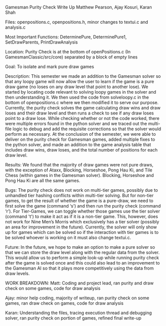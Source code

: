 Gamesman Purity Check Write Up
Matthew Pearson, Ajay Kosuri, Karan Shah

Files: openpositions.c, openpositions.h, minor changes to textui.c and analysis.c

Most Important Functions: DeterminePure, DeterminePure1, SetDrawParents, PrintDrawAnalysis

Location: Purity Check is at the bottom of openPositions.c (In GamesmanClassic/src/core) separated by a block of empty lines

Goal: To isolate and mark pure draw games
 
Description: This semester we made an addition to the Gamesman solver so that any loopy game will now allow the user to learn
             if the game is a pure draw game (no loses on any draw level that point to another lose). We started by locating 
             code relevant to solving loopy games in the solver and then understanding it. We then used the code from 
             solveloopy.c in the bottom of openpositions.c where we then modified it to serve our purpose. Currently, the 
             purity check solves the game calculating draw wins and draw loses and their draw level and then runs a check to 
             see if any draw loses point to a draw lose. While checking whether or not the code worked, there were multiple 
             errors found in the python solver and we traced out the multi-file logic to debug and add the requisite 
             corrections so that the solver would perform as necessary. At the conclusion of the semester, we were able 
             to deliver on the purity check for Gamesman games, added multiple fixes to the python solver, and made an 
             addition to the game analysis table that includes draw wins, draw loses, and the total number of positions for 
             each draw level.
 
Results: We found that the majority of draw games were not pure draws, with the exception of Ataxx, Blocking, Horseshoe, 
         Pong Hau Ki, and Tile Chess (within games in the Gamesman solver). Blocking, Horseshoe and Pong Hau Ki are all the 
         same games.
 
Bugs: The purity check does not work on multi-tier games, possibly due to unhandled tier hashing conflicts within 
      multi-tier solving. But for non-tier games, to get the result of whether the game is a pure-draw, we need to first solve 
      the game (command ‘s’) and then run the purity check (command ‘r’). For Tier-Games, we can toggle whether those games use 
      the tier solver (command 't') to make it act as if it is a non-tier game. This, however, does not work for Nine Men’s 
      Morris which exclusively has a tier solver (possibly an area for improvement in the future). Currently, the solver 
      will only show up for games which can be solved so if the interaction with tier games is to be solved whoever is 
      working on it must also change textui.c.
 
Future: In the future, we hope to make an option to make a pure solver so that we can store the draw level along with the 
        regular data from the solver. This would allow us to perform a simple look-up while running purity check after the 
        game is solved once and this could also lead to an improvement to the Gamesman AI so that it plays more competitively 
        using the data from draw levels.

WORK BREAKDOWN:
Matt: Coding and project lead, ran purity and draw check on some games, code for draw analysis
 
Ajay: minor help coding, majority of writeup, ran purity check on some games, ran draw check on games, code for draw analysis
 
Karan: Understanding the files, tracing execution thread and debugging solver, ran purity check on portion of games,
       refined final write-up
